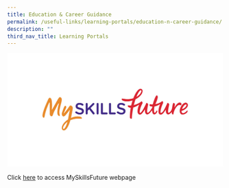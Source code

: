 ```yaml
---
title: Education & Career Guidance
permalink: /useful-links/learning-portals/education-n-career-guidance/
description: ""
third_nav_title: Learning Portals
---
```



![](/images/Useful%20Links/skillsfuture_fb_1200by630_w.jpg)

Click <a href ="https://www.myskillsfuture.gov.sg/content/student/en/primary/about/myskillsfuture-for-students.html">here</a> to access MySkillsFuture webpage

